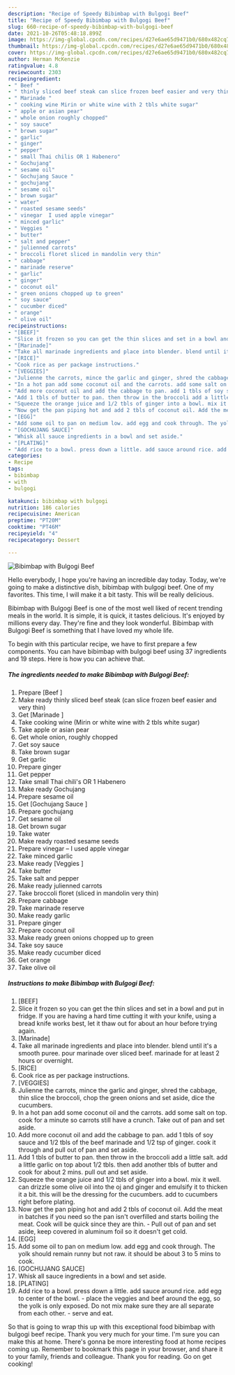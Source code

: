 ```yaml
---
description: "Recipe of Speedy Bibimbap with Bulgogi Beef"
title: "Recipe of Speedy Bibimbap with Bulgogi Beef"
slug: 660-recipe-of-speedy-bibimbap-with-bulgogi-beef
date: 2021-10-26T05:48:18.899Z
image: https://img-global.cpcdn.com/recipes/d27e6ae65d9471b0/680x482cq70/bibimbap-with-bulgogi-beef-recipe-main-photo.jpg
thumbnail: https://img-global.cpcdn.com/recipes/d27e6ae65d9471b0/680x482cq70/bibimbap-with-bulgogi-beef-recipe-main-photo.jpg
cover: https://img-global.cpcdn.com/recipes/d27e6ae65d9471b0/680x482cq70/bibimbap-with-bulgogi-beef-recipe-main-photo.jpg
author: Herman McKenzie
ratingvalue: 4.8
reviewcount: 2303
recipeingredient:
- " Beef "
- " thinly sliced beef steak can slice frozen beef easier and very thin"
- " Marinade "
- " cooking wine Mirin or white wine with 2 tbls white sugar"
- " apple or asian pear"
- " whole onion roughly chopped"
- " soy sauce"
- " brown sugar"
- " garlic"
- " ginger"
- " pepper"
- " small Thai chilis OR 1 Habenero"
- " Gochujang"
- " sesame oil"
- " Gochujang Sauce "
- " gochujang"
- " sesame oil"
- " brown sugar"
- " water"
- " roasted sesame seeds"
- " vinegar  I used apple vinegar"
- " minced garlic"
- " Veggies "
- " butter"
- " salt and pepper"
- " julienned carrots"
- " broccoli floret sliced in mandolin very thin"
- " cabbage"
- " marinade reserve"
- " garlic"
- " ginger"
- " coconut oil"
- " green onions chopped up to green"
- " soy sauce"
- " cucumber diced"
- " orange"
- " olive oil"
recipeinstructions:
- "[BEEF]"
- "Slice it frozen so you can get the thin slices and set in a bowl and put in fridge. If you are having a hard time cutting it with your knife, using a bread knife works best, let it thaw out for about an hour before trying again."
- "[Marinade]"
- "Take all marinade ingredients and place into blender. blend until it&#39;s a smooth puree. pour marinade over sliced beef. marinade for at least 2 hours or overnight."
- "[RICE]"
- "Cook rice as per package instructions."
- "[VEGGIES]"
- "Julienne the carrots, mince the garlic and ginger, shred the cabbage, thin slice the broccoli, chop the green onions and set aside, dice the cucumbers."
- "In a hot pan add some coconut oil and the carrots. add some salt on top. cook for a minute so carrots still have a crunch. Take out of pan and set aside."
- "Add more coconut oil and add the cabbage to pan. add 1 tbls of soy sauce and 1/2 tbls of the beef marinade and 1/2 tsp of ginger. cook it through and pull out of pan and set aside."
- "Add 1 tbls of butter to pan. then throw in the broccoli add a little salt. add a little garlic on top about 1/2 tbls. then add another tbls of butter and cook for about 2 mins. pull out and set aside."
- "Squeeze the orange juice and 1/2 tbls of ginger into a bowl. mix it well. can drizzle some olive oil into the oj and ginger and emulsify it to thicken it a bit. this will be the dressing for the cucumbers. add to cucumbers right before plating."
- "Now get the pan piping hot and add 2 tbls of coconut oil. Add the meat in batches if you need so the pan isn&#39;t overfilled and starts boiling the meat. Cook will be quick since they are thin. Pull out of pan and set aside, keep covered in aluminum foil so it doesn&#39;t get cold."
- "[EGG]"
- "Add some oil to pan on medium low. add egg and cook through. The yolk should remain runny but not raw. it should be about 3 to 5 mins to cook."
- "[GOCHUJANG SAUCE]"
- "Whisk all sauce ingredients in a bowl and set aside."
- "[PLATING]"
- "Add rice to a bowl. press down a little. add sauce around rice. add egg to center of the bowl. place the veggies and beef around the egg, so the yolk is only exposed. Do not mix make sure they are all separate from each other. serve and eat."
categories:
- Recipe
tags:
- bibimbap
- with
- bulgogi

katakunci: bibimbap with bulgogi 
nutrition: 186 calories
recipecuisine: American
preptime: "PT20M"
cooktime: "PT46M"
recipeyield: "4"
recipecategory: Dessert

---
```



![Bibimbap with Bulgogi Beef](https://img-global.cpcdn.com/recipes/d27e6ae65d9471b0/680x482cq70/bibimbap-with-bulgogi-beef-recipe-main-photo.jpg)

Hello everybody, I hope you're having an incredible day today. Today, we're going to make a distinctive dish, bibimbap with bulgogi beef. One of my favorites. This time, I will make it a bit tasty. This will be really delicious.



Bibimbap with Bulgogi Beef is one of the most well liked of recent trending meals in the world. It is simple, it is quick, it tastes delicious. It's enjoyed by millions every day. They're fine and they look wonderful. Bibimbap with Bulgogi Beef is something that I have loved my whole life.


To begin with this particular recipe, we have to first prepare a few components. You can have bibimbap with bulgogi beef using 37 ingredients and 19 steps. Here is how you can achieve that.

<!--inarticleads1-->

##### The ingredients needed to make Bibimbap with Bulgogi Beef:

1. Prepare  [Beef ]
1. Make ready  thinly sliced beef steak (can slice frozen beef easier and very thin)
1. Get  [Marinade ]
1. Take  cooking wine (Mirin or white wine with 2 tbls white sugar)
1. Take  apple or asian pear
1. Get  whole onion, roughly chopped
1. Get  soy sauce
1. Take  brown sugar
1. Get  garlic
1. Prepare  ginger
1. Get  pepper
1. Take  small Thai chili&#39;s OR 1 Habenero
1. Make ready  Gochujang
1. Prepare  sesame oil
1. Get  [Gochujang Sauce ]
1. Prepare  gochujang
1. Get  sesame oil
1. Get  brown sugar
1. Take  water
1. Make ready  roasted sesame seeds
1. Prepare  vinegar – I used apple vinegar
1. Take  minced garlic
1. Make ready  [Veggies ]
1. Take  butter
1. Take  salt and pepper
1. Make ready  julienned carrots
1. Take  broccoli floret (sliced in mandolin very thin)
1. Prepare  cabbage
1. Take  marinade reserve
1. Make ready  garlic
1. Prepare  ginger
1. Prepare  coconut oil
1. Make ready  green onions chopped up to green
1. Take  soy sauce
1. Make ready  cucumber diced
1. Get  orange
1. Take  olive oil




<!--inarticleads2-->

##### Instructions to make Bibimbap with Bulgogi Beef:

1. [BEEF]
1. Slice it frozen so you can get the thin slices and set in a bowl and put in fridge. If you are having a hard time cutting it with your knife, using a bread knife works best, let it thaw out for about an hour before trying again.
1. [Marinade]
1. Take all marinade ingredients and place into blender. blend until it&#39;s a smooth puree. pour marinade over sliced beef. marinade for at least 2 hours or overnight.
1. [RICE]
1. Cook rice as per package instructions.
1. [VEGGIES]
1. Julienne the carrots, mince the garlic and ginger, shred the cabbage, thin slice the broccoli, chop the green onions and set aside, dice the cucumbers.
1. In a hot pan add some coconut oil and the carrots. add some salt on top. cook for a minute so carrots still have a crunch. Take out of pan and set aside.
1. Add more coconut oil and add the cabbage to pan. add 1 tbls of soy sauce and 1/2 tbls of the beef marinade and 1/2 tsp of ginger. cook it through and pull out of pan and set aside.
1. Add 1 tbls of butter to pan. then throw in the broccoli add a little salt. add a little garlic on top about 1/2 tbls. then add another tbls of butter and cook for about 2 mins. pull out and set aside.
1. Squeeze the orange juice and 1/2 tbls of ginger into a bowl. mix it well. can drizzle some olive oil into the oj and ginger and emulsify it to thicken it a bit. this will be the dressing for the cucumbers. add to cucumbers right before plating.
1. Now get the pan piping hot and add 2 tbls of coconut oil. Add the meat in batches if you need so the pan isn&#39;t overfilled and starts boiling the meat. Cook will be quick since they are thin. - Pull out of pan and set aside, keep covered in aluminum foil so it doesn&#39;t get cold.
1. [EGG]
1. Add some oil to pan on medium low. add egg and cook through. The yolk should remain runny but not raw. it should be about 3 to 5 mins to cook.
1. [GOCHUJANG SAUCE]
1. Whisk all sauce ingredients in a bowl and set aside.
1. [PLATING]
1. Add rice to a bowl. press down a little. add sauce around rice. add egg to center of the bowl. - place the veggies and beef around the egg, so the yolk is only exposed. Do not mix make sure they are all separate from each other. - serve and eat.




So that is going to wrap this up with this exceptional food bibimbap with bulgogi beef recipe. Thank you very much for your time. I'm sure you can make this at home. There's gonna be more interesting food at home recipes coming up. Remember to bookmark this page in your browser, and share it to your family, friends and colleague. Thank you for reading. Go on get cooking!
